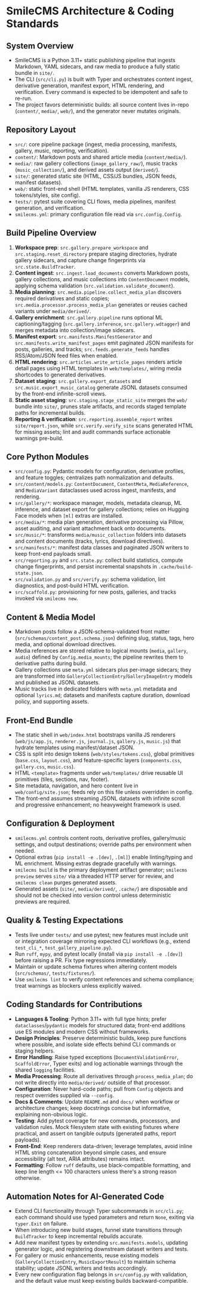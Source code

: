 # SmileCMS Architecture & Coding Standards

## System Overview
- SmileCMS is a Python 3.11+ static publishing pipeline that ingests Markdown, YAML sidecars, and raw media to produce a fully static bundle in `site/`.
- The CLI (`src/cli.py`) is built with Typer and orchestrates content ingest, derivative generation, manifest export, HTML rendering, and verification. Every command is expected to be idempotent and safe to re-run.
- The project favors deterministic builds: all source content lives in-repo (`content/`, `media/`, `web/`), and the generator never mutates originals.

## Repository Layout
- `src/`: core pipeline package (ingest, media processing, manifests, gallery, music, reporting, verification).
- `content/`: Markdown posts and shared article media (`content/media/`).
- `media/`: raw gallery collections (`image_gallery_raw/`), music tracks (`music_collection/`), and derived assets output (`derived/`).
- `site/`: generated static site (HTML, CSS/JS bundles, JSON feeds, manifest datasets).
- `web/`: static front-end shell (HTML templates, vanilla JS renderers, CSS tokens/styles, site config).
- `tests/`: pytest suite covering CLI flows, media pipelines, manifest generation, and verification.
- `smilecms.yml`: primary configuration file read via `src.config.Config`.

## Build Pipeline Overview
1. **Workspace prep**: `src.gallery.prepare_workspace` and `src.staging.reset_directory` prepare staging directories, hydrate gallery sidecars, and capture change fingerprints via `src.state.BuildTracker`.
2. **Content ingest**: `src.ingest.load_documents` converts Markdown posts, gallery collections, and music collections into `ContentDocument` models, applying schema validation (`src.validation.validate_document`).
3. **Media planning**: `src.media.pipeline.collect_media_plan` discovers required derivatives and static copies; `src.media.processor.process_media_plan` generates or reuses cached variants under `media/derived/`.
4. **Gallery enrichment**: `src.gallery.pipeline` runs optional ML captioning/tagging (`src.gallery.inference`, `src.gallery.wdtagger`) and merges metadata into collection/image sidecars.
5. **Manifest export**: `src.manifests.ManifestGenerator` and `src.manifests.write_manifest_pages` emit paginated JSON manifests for posts, galleries, and tracks; `src.feeds.generate_feeds` handles RSS/Atom/JSON feed files when enabled.
6. **HTML rendering**: `src.articles.write_article_pages` renders article detail pages using HTML templates in `web/templates/`, wiring media shortcodes to generated derivatives.
7. **Dataset staging**: `src.gallery.export_datasets` and `src.music.export_music_catalog` generate JSONL datasets consumed by the front-end infinite-scroll views.
8. **Static asset staging**: `src.staging.stage_static_site` merges the `web/` bundle into `site/`, prunes stale artifacts, and records staged template paths for incremental builds.
9. **Reporting & verification**: `src.reporting.assemble_report` writes `site/report.json`, while `src.verify.verify_site` scans generated HTML for missing assets; lint and audit commands surface actionable warnings pre-build.

## Core Python Modules
- `src/config.py`: Pydantic models for configuration, derivative profiles, and feature toggles; centralizes path normalization and defaults.
- `src/content/models.py`: `ContentDocument`, `ContentMeta`, `MediaReference`, and `MediaVariant` dataclasses used across ingest, manifests, and rendering.
- `src/gallery/*`: workspace manager, models, metadata cleanup, ML inference, and dataset export for gallery collections; relies on Hugging Face models when `[ml]` extras are installed.
- `src/media/*`: media plan generation, derivative processing via Pillow, asset auditing, and variant attachment back onto documents.
- `src/music/*`: transforms `media/music_collection` folders into datasets and content documents (tracks, lyrics, download directives).
- `src/manifests/*`: manifest data classes and paginated JSON writers to keep front-end payloads small.
- `src/reporting.py` and `src.state.py`: collect build statistics, compute change fingerprints, and persist incremental snapshots in `.cache/build-state.json`.
- `src/validation.py` and `src/verify.py`: schema validation, lint diagnostics, and post-build HTML verification.
- `src/scaffold.py`: provisioning for new posts, galleries, and tracks invoked via `smilecms new`.

## Content & Media Model
- Markdown posts follow a JSON-schema-validated front matter (`src/schemas/content_post.schema.json`) defining slug, status, tags, hero media, and optional download directives.
- Media references are stored relative to logical mounts (`media`, `gallery`, `audio`) defined by `Config.media_mounts`; the pipeline rewrites them to derivative paths during build.
- Gallery collections use `meta.yml` sidecars plus per-image sidecars; they are transformed into `GalleryCollectionEntry`/`GalleryImageEntry` models and published as JSONL datasets.
- Music tracks live in dedicated folders with `meta.yml` metadata and optional `lyrics.md`; datasets and manifests capture duration, download policy, and supporting assets.

## Front-End Bundle
- The static shell in `web/index.html` bootstraps vanilla JS renderers (`web/js/app.js`, `renderer.js`, `journal.js`, `gallery.js`, `music.js`) that hydrate templates using manifest/dataset JSON.
- CSS is split into design tokens (`web/styles/tokens.css`), global primitives (`base.css`, `layout.css`), and feature-specific layers (`components.css`, `gallery.css`, `music.css`).
- HTML `<template>` fragments under `web/templates/` drive reusable UI primitives (tiles, sections, nav, footer).
- Site metadata, navigation, and hero content live in `web/config/site.json`; feeds rely on this file unless overridden in config.
- The front-end assumes streaming JSONL datasets with infinite scroll and progressive enhancement; no heavyweight framework is used.

## Configuration & Deployment
- `smilecms.yml` controls content roots, derivative profiles, gallery/music settings, and output destinations; override paths per environment when needed.
- Optional extras (`pip install -e .[dev]`, `.[ml]`) enable linting/typing and ML enrichment. Missing extras degrade gracefully with warnings.
- `smilecms build` is the primary deployment artifact generator; `smilecms preview` serves `site/` via a threaded HTTP server for review, and `smilecms clean` purges generated assets.
- Generated assets (`site/`, `media/derived/`, `.cache/`) are disposable and should not be checked into version control unless deterministic previews are required.

## Quality & Testing Expectations
- Tests live under `tests/` and use pytest; new features must include unit or integration coverage mirroring expected CLI workflows (e.g., extend `test_cli_*`, `test_gallery_pipeline.py`).
- Run `ruff`, `mypy`, and pytest locally (install via `pip install -e .[dev]`) before raising a PR. Fix type regressions immediately.
- Maintain or update schema fixtures when altering content models (`src/schemas/`, `tests/fixtures/`).
- Use `smilecms lint` to verify content references and schema compliance; treat warnings as blockers unless explicitly waived.

## Coding Standards for Contributions
- **Languages & Tooling**: Python 3.11+ with full type hints; prefer `dataclasses`/`pydantic` models for structured data; front-end additions use ES modules and modern CSS without frameworks.
- **Design Principles**: Preserve deterministic builds, keep pure functions where possible, and isolate side effects behind CLI commands or staging helpers.
- **Error Handling**: Raise typed exceptions (`DocumentValidationError`, `ScaffoldError`, Typer exits) and log actionable warnings through the shared `logging` facilities.
- **Media Processing**: Route all derivatives through `process_media_plan`; do not write directly into `media/derived/` outside of that processor.
- **Configuration**: Never hard-code paths; pull from `Config` objects and respect overrides supplied via `--config`.
- **Docs & Comments**: Update `README.md` and `docs/` when workflow or architecture changes; keep docstrings concise but informative, explaining non-obvious logic.
- **Testing**: Add pytest coverage for new commands, processors, and validation rules. Mock filesystem state with existing fixtures where practical, and assert on tangible outputs (generated paths, report payloads).
- **Front-End**: Keep renderers data-driven; leverage templates, avoid inline HTML string concatenation beyond simple cases, and ensure accessibility (alt text, ARIA attributes) remains intact.
- **Formatting**: Follow `ruff` defaults, use black-compatible formatting, and keep line length <= 100 characters unless there's a strong reason otherwise.

## Automation Notes for AI-Generated Code
- Extend CLI functionality through Typer subcommands in `src/cli.py`; each command should use typed parameters and return `None`, exiting via `typer.Exit` on failure.
- When introducing new build stages, funnel state transitions through `BuildTracker` to keep incremental rebuilds accurate.
- Add new manifest types by extending `src.manifests.models`, updating generator logic, and registering downstream dataset writers and tests.
- For gallery or music enhancements, reuse existing models (`GalleryCollectionEntry`, `MusicExportResult`) to maintain schema stability; update JSONL writers and tests accordingly.
- Every new configuration flag belongs in `src/config.py` with validation, and the default value must keep existing builds backward-compatible.
